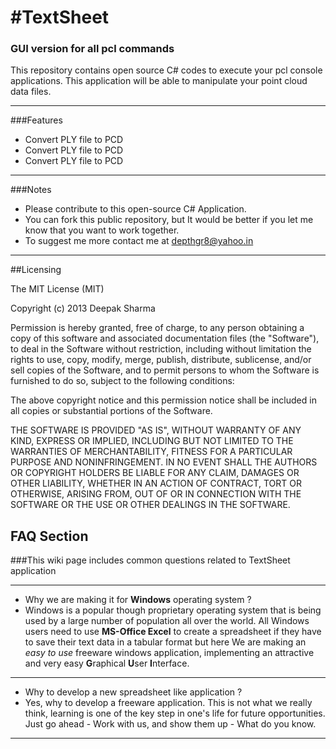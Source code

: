 #TextSheet
=========
### GUI version for all pcl commands

This repository contains open source C# codes to execute your pcl console applications.
This application will be able to manipulate your point cloud data files.
_________
###Features

 * Convert PLY file to PCD
 * Convert PLY file to PCD
 * Convert PLY file to PCD
 
_________
###Notes

 * Please contribute to this open-source C# Application.
 * You can fork this public repository, but It would be better if you let me know that you want to work together.
 * To suggest me more contact me at depthgr8@yahoo.in

_________
##Licensing

The MIT License (MIT)

Copyright (c) 2013 Deepak Sharma

Permission is hereby granted, free of charge, to any person obtaining a copy
of this software and associated documentation files (the "Software"), to deal
in the Software without restriction, including without limitation the rights
to use, copy, modify, merge, publish, distribute, sublicense, and/or sell
copies of the Software, and to permit persons to whom the Software is
furnished to do so, subject to the following conditions:

The above copyright notice and this permission notice shall be included in
all copies or substantial portions of the Software.

THE SOFTWARE IS PROVIDED "AS IS", WITHOUT WARRANTY OF ANY KIND, EXPRESS OR
IMPLIED, INCLUDING BUT NOT LIMITED TO THE WARRANTIES OF MERCHANTABILITY,
FITNESS FOR A PARTICULAR PURPOSE AND NONINFRINGEMENT. IN NO EVENT SHALL THE
AUTHORS OR COPYRIGHT HOLDERS BE LIABLE FOR ANY CLAIM, DAMAGES OR OTHER
LIABILITY, WHETHER IN AN ACTION OF CONTRACT, TORT OR OTHERWISE, ARISING FROM,
OUT OF OR IN CONNECTION WITH THE SOFTWARE OR THE USE OR OTHER DEALINGS IN
THE SOFTWARE.


## FAQ Section

###This wiki page includes common questions related to TextSheet application

***


* Why we are making it for **Windows** operating system ?
* Windows is a popular though proprietary operating system that is being used by a large number of population all over the world. All Windows users need to use **MS-Office Excel** to create a spreadsheet if they have to save their text data in a tabular format but here We are making an _easy to use_ freeware windows application, implementing an attractive and very easy **G**raphical **U**ser **I**nterface.

__________

* Why to develop a new spreadsheet like application ?
* Yes, why to develop a freeware application. This is not what we really think, learning is one of the key step in one's life for future opportunities. Just go ahead - Work with us, and show them up - What do you know.

__________
